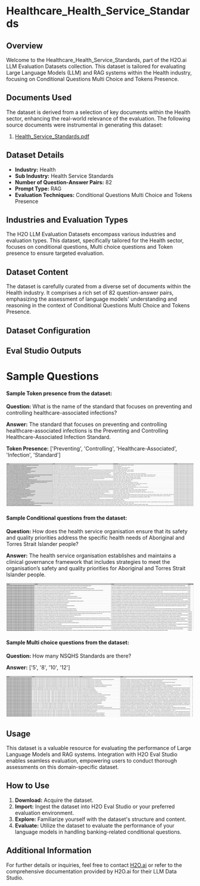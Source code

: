 # Healthcare_Health_Service_Standards

## Overview
Welcome to the Healthcare_Health_Service_Standards, part of the H2O.ai LLM Evaluation Datasets collection. This dataset is tailored for evaluating Large Language Models (LLM) and RAG systems within the Health industry, focusing on Conditional Questions Multi Choice and Tokens Presence.

## Documents Used
The dataset is derived from a selection of key documents within the Health sector, enhancing the real-world relevance of the evaluation. The following source documents were instrumental in generating this dataset:
1. [Health_Service_Standards.pdf](https://github.com/h2oai/h2o-evals/blob/main/catalog/Healthcare_Health_Service_Standards/used_documents/Health_Service_Standards.pdf)

## Dataset Details
- **Industry:** Health
- **Sub Industry:** Health Service Standards
- **Number of Question-Answer Pairs:** 82
- **Prompt Type:** RAG
- **Evaluation Techniques:** Conditional Questions Multi Choice and Tokens Presence

## Industries and Evaluation Types
The H2O LLM Evaluation Datasets encompass various industries and evaluation types. This dataset, specifically tailored for the Health sector, focuses on conditional questions, Multi choice questions and Token presence to ensure targeted evaluation.

## Dataset Content
The dataset is carefully curated from a diverse set of documents within the Health industry. It comprises a rich set of 82 question-answer pairs, emphasizing the assessment of language models' understanding and reasoning in the context of Conditional Questions Multi Choice and Tokens Presence.

## Dataset Configuration

## Eval Studio Outputs

# Sample Questions

#### Sample Token presence from the dataset:

**Question:** What is the name of the standard that focuses on preventing and controlling healthcare-associated infections?

**Answer:** The standard that focuses on preventing and controlling healthcare-associated infections is the Preventing and Controlling Healthcare-Associated Infection Standard.

**Token Presence:** ['Preventing', 'Controlling', 'Healthcare-Associated', 'Infection', 'Standard']

![token_presence_image](https://github.com/h2oai/h2o-evals/blob/main/catalog/Healthcare_Health_Service_Standards/screenshots/tokens_present.png)

#### Sample Conditional questions from the dataset:

**Question:** How does the health service organisation ensure that its safety and quality priorities address the specific health needs of Aboriginal and Torres Strait Islander people?

**Answer:** The health service organisation establishes and maintains a clinical governance framework that includes strategies to meet the organisation’s safety and quality priorities for Aboriginal and Torres Strait Islander people.

![conditional_question_image](https://github.com/h2oai/h2o-evals/blob/main/catalog/Healthcare_Health_Service_Standards/screenshots/question_type.png)

#### Sample Multi choice questions from the dataset:

**Question:** How many NSQHS Standards are there?

**Answer:** ['5', '8', '10', '12']

![multi_choice_question_image](https://github.com/h2oai/h2o-evals/blob/main/catalog/Healthcare_Health_Service_Standards/screenshots/multi_choice.png)

## Usage

This dataset is a valuable resource for evaluating the performance of Large Language Models and RAG systems. Integration with H2O Eval Studio enables seamless evaluation, empowering users to conduct thorough assessments on this domain-specific dataset.

## How to Use

1. **Download:** Acquire the dataset.
2. **Import:** Ingest the dataset into H2O Eval Studio or your preferred evaluation environment.
3. **Explore:** Familiarize yourself with the dataset's structure and content.
4. **Evaluate:** Utilize the dataset to evaluate the performance of your language models in handling banking-related conditional questions.

## Additional Information

For further details or inquiries, feel free to contact [H2O.ai](https://www.h2o.ai/) or refer to the comprehensive documentation provided by H2O.ai for their LLM Data Studio.


